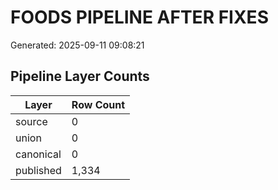 # FOODS PIPELINE AFTER FIXES

Generated: 2025-09-11 09:08:21

## Pipeline Layer Counts

| Layer | Row Count |
|-------|----------|
| source | 0 |
| union | 0 |
| canonical | 0 |
| published | 1,334 |
